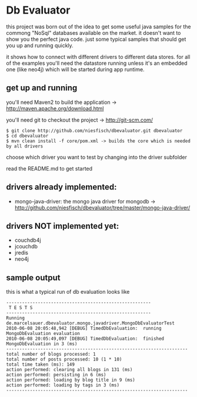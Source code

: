 # Db Evaluator

this project was born out of the idea to get some useful java samples for the commong "NoSql" databases
available on the market. it doesn't want to show you the perfect java code. just some typical samples
that should get you up and running quickly.

it shows how to connect with different drivers to different data stores. for all of the examples you'll
need the datastore running unless it's an embedded one (like  neo4j) which will be started during app runtime.

## get up and running
 
you'll need Maven2 to build the application -> <http://maven.apache.org/download.html>

you'll need git to checkout the project -> <http://git-scm.com/>

    $ git clone http://github.com/niesfisch/dbevaluator.git dbevaluator
    $ cd dbevaluator 
    $ mvn clean install -f core/pom.xml -> builds the core which is needed by all drivers

choose which driver you want to test by changing into the driver subfolder 

read the README.md to get started

## drivers already implemented:

* mongo-java-driver: the mongo java driver for mongodb -> <http://github.com/niesfisch/dbevaluator/tree/master/mongo-java-driver/>

## drivers NOT implemented yet:

* couchdb4j
* jcouchdb
* jredis
* neo4j

## sample output

this is what a typical run of db evaluation looks like

    -------------------------------------------------------  
     T E S T S  
    -------------------------------------------------------  
    Running de.marcelsauer.dbevaluator.mongo.javadriver.MongoDbEvaluatorTest  
    2010-06-08 20:05:48,942 [DEBUG] TimedDbEvaluation:  running MongoDbEvaluation evaluation  
    2010-06-08 20:05:49,097 [DEBUG] TimedDbEvaluation:  finished  MongoDbEvaluation in 3 (ms)  
    ---------------------------------------------------------------------  
    total number of blogs processed: 1  
    total number of posts processed: 10 (1 * 10)  
    total time taken (ms): 149  
    action performed: clearing all blogs in 131 (ms)  
    action performed: persisting in 6 (ms)  
    action performed: loading by blog title in 9 (ms)  
    action performed: loading by tags in 3 (ms)  
    ---------------------------------------------------------------------  

